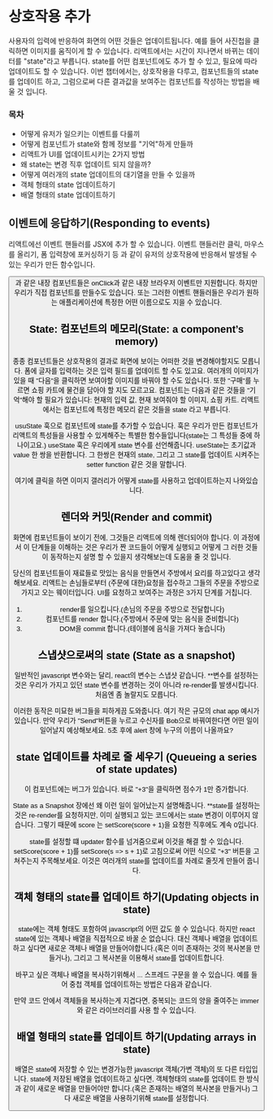 # 상호작용 추가

사용자의 입력에 반응하여 화면의 어떤 것들은 업데이트됩니다. 예를 들어 사진첩을 클릭하면 이미지를 움직이게 할 수 있습니다. 리액트에서는 시간이 지나면서 바뀌는 데이터를 "state"라고 부릅니다. state를 어떤 컴포넌트에도 추가 할 수 있고, 필요에 따라 업데이트도 할 수 있습니다. 이번 챕터에서는, 상호작용을 다루고, 컴포넌트들의 state를 업데이트 하고, 그럼으로써 다른 결과값을 보여주는 컴포넌트를 작성하는 방법을 배울 것 입니다.

### 목차
- 어떻게 유저가 일으키는 이벤트를 다룰끼
- 어떻게 컴포넌트가 state와 함께 정보를 "기억"하게 만들까
- 리액트가 UI를 업데이트시키는 2가지 방법
- 왜 state는 변경 직후 업데이트 되지 않을까?
- 어떻게 여러개의 state 업데이트의 대기열을 만들 수 있을까
- 객체 형태의 state 업데이트하기
- 배열 형태의 state 업데이트하기

## 이벤트에 응답하기(Responding to events)

리액트에선 이벤트 핸들러를 JSX에 추가 할 수 있습니다. 이벤트 핸들러란 클릭, 마우스를 올리기, 폼 입력창에 포커싱하기 등 과 같이 유저의 상호작용에 반응해서 발생될 수 있는 우리가 만든 함수입니다. 

<button> 과 같은 내장 컴포넌트들은 onClick과 같은 내장 브라우저 이벤트만 지원합니다. 하지만 우리가 직접 컴포넌트를 만들수도 있습니다. 또는 그러한 이벤트
핸들러들은 우리가 원하는 애플리케이션에 특정한 어떤 이름으로도 지을 수 있습니다. 

## State: 컴포넌트의 메모리(State: a component’s memory)

종종 컴포넌트들은 상호작용의 결과로 화면에 보이는 어떠한 것을 변경해야할지도 모릅니다. 폼에 글자를 입력하는 것은 입력 필드를 업데이트 할 수도 있고요.  여러개의 이미지가 있을 때 "다음"을 클릭하면 보여야할 이미지를 바꿔야 할 수도 있습니다. 또한 "구매"를 누르면 쇼핑 카트에 물건을 담아야 할 지도 모르고요. 컴포넌트는 다음과 같은 것들을 "기억"해야 할 필요가 있습니다: 현재의 입력 값, 현재 보여줘야 할 이미지, 쇼핑 카트. 리액트에서는 컴포넌트에 특정한 메모리 같은 것들을 state 라고 부릅니다.

usuState 훅으로 컴포넌트에 state를 추가할 수 있습니다. 훅은 우리가 만든 컴포넌트가 리액트의 특성들을 사용할 수 있게해주는 특별한 함수들입니다(state는 그 특성들 중에 하나이고요.) useState 훅은 우리에게 state 변수를 선언해줍니다. useState는 초기값과 value 한 쌍을 반환합니다. 그 한쌍은 현재의 state, 그리고 그 state를 업데이트 시켜주는 setter function 같은 것을 말합니다.

여기에 클릭을 하면 이미지 갤러리가 어떻게 state를 사용하고 업데이트하는지 나와있습니다.

## 렌더와 커밋(Render and commit)

화면에 컴포넌트들이 보이기 전에, 그것들은 리액트에 의해 렌더되어야 합니다. 이 과정에서 이 단계들을 이해하는 것은 우리가 짠 코드들이 어떻게 실행되고 어떻게 그 러한 것들이 동작하는지 설명 할 수 있을지 생각해보는데 도움을 줄 것 입니다. 

당신의 컴포넌트들이 재료들로 맛있는 음식을 만들면서 주방에서 요리를 하고있다고 생각해보세요. 리액트는 손님들로부터 (주문에 대한)요청을 접수하고 그들의 주문을 주방으로 가지고 오는 웨이터입니다.  UI를 요청하고 보여주는 과정은 3가지 단계를 거칩니다.

1. render를 일으킵니다.(손님의 주문을 주방으로 전달합니다)
2. 컴포넌트를 render 합니다.(주방에서 주문에 맞는 음식을 준비합니다) 
3. DOM을 commit 합니다.(테이블에 음식을 가져다 놓습니다)

## 스냅샷으로써의 state (State as a snapshot)

일반적인 javascript 변수와는 달리, react의 변수는 스냅샷 같습니다. **변수를 설정하는 것은 우리가 가지고 있던 state 변수를 변경하는 것이 아니라 re-render를 발생시킵니다.
처음엔 좀 놀랄지도 모릅니다.

이러한 동작은 미묘한 버그들을 피하게끔 도와줍니다. 여기 작은 규모의 chat app 예시가 있습니다. 만약 우리가 "Send"버튼을 누르고 수신자를 Bob으로 바꿔여한다면  어떤 일이 일어날지 예상해보세요. 5초 후에 alert 창에 누구의 이름이 나올까요?

## state 업데이트를 차례로 줄 세우기 (Queueing a series of state updates)

이 컴포넌트에는 버그가 있습니다. 바로 "+3"을 클릭하면 점수가 1만 증가합니다.

State as a Snapshot 장에선 왜 이런 일이 일어났는지 설명해줍니다. **state를 설정하는 것은 re-render를 요청하지만, 이미 실행되고 있는 코드에서는 state 변경이 이루어지 않습니다.  그렇기 때문에 score 는 setScore(score + 1)을 요청한 직후에도 계속 0입니다.

state를 설정할 떄 updater 함수를 넘겨줌으로써 이것을 해결 할 수 있습니다. setScore(score + 1)를 setScore(s => s + 1)로 고침으로써 어떤 식으로 "+3" 버튼을 고쳐주는지 주목해보세요. 이것은 여러개의 state를 업데이트를 차례로 줄짓게 만들어 줍니다.

## 객체 형태의 state를 업데이트 하기(Updating objects in state)

state에는 객체 형태도 포함하여 javascript의 어떤 값도 쓸 수 있습니다. 하지만 react state에 있는 객체나 배열을 직접적으로 바꿀 순 없습니다. 대신 객체나 배열을 업데이트 하고 싶다면 새로운 객체나 배열을 만들어야합니다.(혹은 이미 존재하는 것의 복사본을 만들거나), 그리고 그 복사본을 이용해서 state를 업데이트합니다. 

바꾸고 싶은 객체나 배열을 복사하기위해서 ... 스프레드 구문을 쓸 수 있습니다. 예를 들어 중첩 객체를 업데이트하는 방법은 다음과 같습니다.

만약 코드 안에서 객체들을 복사하는게 지겹다면, 중복되는 코드의 양을 줄여주는 immer와 같은 라이브러리를 사용 할 수 있습니다.

## 배열 형태의 state를 업데이트 하기(Updating arrays in state)

배열은 state에 저장할 수 있는 변경가능한 javascript 객체(가변 객체)의 또 다른 타입입니다. state에 저장된 배열을 업데이트하고 싶다면, 객체형태의 state를 업데이트 한 방식과 같이 새로운 배열을 만들어야만 합니다.(혹은 존재하는 배열의 복사본을 만들거나) 그 다 새로운 배열을 사용하기위해 state를 설정합니다.




<!-- commit 주석달아야하나? -->
<!-- queque 해석 대기열에 넣기, 줄세우기 -->
